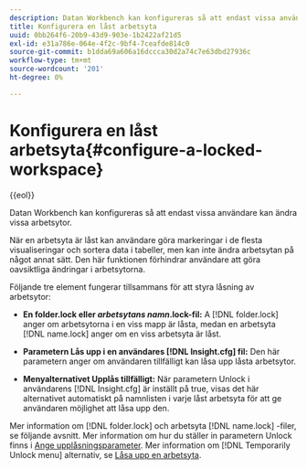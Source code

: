 ```yaml
---
description: Datan Workbench kan konfigureras så att endast vissa användare kan ändra vissa arbetsytor.
title: Konfigurera en låst arbetsyta
uuid: 0bb264f6-20b9-43d9-903e-1b2422af21d5
exl-id: e31a786e-064e-4f2c-9bf4-7ceafde814c0
source-git-commit: b1dda69a606a16dccca30d2a74c7e63dbd27936c
workflow-type: tm+mt
source-wordcount: '201'
ht-degree: 0%

---
```


# Konfigurera en låst arbetsyta{#configure-a-locked-workspace}

{{eol}}

Datan Workbench kan konfigureras så att endast vissa användare kan ändra vissa arbetsytor.

När en arbetsyta är låst kan användare göra markeringar i de flesta visualiseringar och sortera data i tabeller, men kan inte ändra arbetsytan på något annat sätt. Den här funktionen förhindrar användare att göra oavsiktliga ändringar i arbetsytorna.

Följande tre element fungerar tillsammans för att styra låsning av arbetsytor:

* **En folder.lock eller *arbetsytans namn*.lock-fil:** A [!DNL folder.lock] anger om arbetsytorna i en viss mapp är låsta, medan en arbetsyta [!DNL name.lock] anger om en viss arbetsyta är låst.

* **Parametern Lås upp i en användares [!DNL Insight.cfg] fil:** Den här parametern anger om användaren tillfälligt kan låsa upp låsta arbetsytor.
* **Menyalternativet Upplås tillfälligt:** När parametern Unlock i användarens [!DNL Insight.cfg] är inställt på true, visas det här alternativet automatiskt på namnlisten i varje låst arbetsyta för att ge användaren möjlighet att låsa upp den.

Mer information om [!DNL folder.lock] och arbetsyta [!DNL name.lock] -filer, se följande avsnitt. Mer information om hur du ställer in parametern Unlock finns i [Ange upplåsningsparameter](../../../../home/c-get-started/c-intf-anlys-ftrs/c-config-locked-wkspc/c-unlck-param.md#concept-b018a85c6217489aa01b17845872df7f). Mer information om [!DNL Temporarily Unlock menu] alternativ, se [Låsa upp en arbetsyta](../../../../home/c-get-started/c-work-worksp/c-unlock-wksp.md#concept-18ada952aecf45c79a806b31b294023e).
